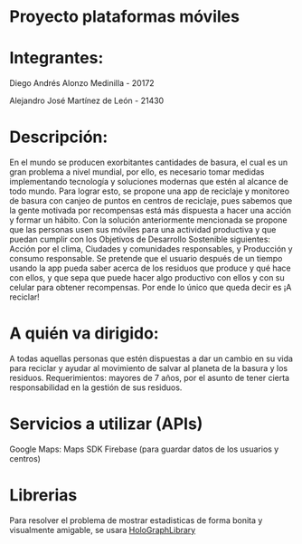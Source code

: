 # Proyecto plataformas móviles
# Integrantes:
Diego Andrés Alonzo Medinilla   - 20172  

Alejandro José Martínez de León - 21430

# Descripción:
En el mundo se producen exorbitantes cantidades de basura, el cual es un gran problema a nivel mundial, por ello, es necesario tomar medidas implementando tecnología y soluciones modernas que estén al alcance de todo mundo. Para lograr esto, se propone una app de reciclaje y monitoreo de basura con canjeo de puntos en centros de reciclaje, pues sabemos que la gente motivada por recompensas está más dispuesta a hacer una acción y formar un hábito. Con la solución anteriormente mencionada se propone que las personas usen sus móviles para una actividad productiva y que puedan cumplir con los Objetivos de Desarrollo Sostenible siguientes: Acción por el clima, Ciudades y comunidades responsables, y Producción y consumo responsable. Se pretende que el usuario después de un tiempo usando la app pueda saber acerca de los residuos que produce y qué hace con ellos, y que sepa que puede hacer algo productivo con ellos y con su celular para obtener recompensas. Por ende lo único que queda decir es ¡A reciclar! 

# A quién va dirigido:
A todas aquellas personas que estén dispuestas a dar un cambio en su vida para reciclar y ayudar al movimiento de salvar al planeta de la basura y los residuos. Requerimientos: mayores de 7 años, por el asunto de tener cierta responsabilidad en la gestión de sus residuos.

# Servicios a utilizar (APIs)
Google Maps: Maps SDK
Firebase (para guardar datos de los usuarios y centros)

# Librerias
Para resolver el problema de mostrar estadisticas de forma bonita y visualmente amigable, se usara [HoloGraphLibrary](https://github.com/Androguide/HoloGraphLibrary)
